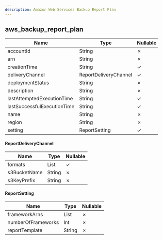 ```yaml
---
description: Amazon Web Services Backup Report Plan
---
```

aws_backup_report_plan
----------------------

| **Name**                    | **Type**              | **Nullable** |
| --------------------------- | --------------------- | ------------ |
| accountId                   | String                | &cross;      |
| arn                         | String                | &cross;      |
| creationTime                | String                | &check;      |
| deliveryChannel             | ReportDeliveryChannel | &check;      |
| deploymentStatus            | String                | &cross;      |
| description                 | String                | &cross;      |
| lastAttemptedExecutionTime  | String                | &check;      |
| lastSuccessfulExecutionTime | String                | &check;      |
| name                        | String                | &cross;      |
| region                      | String                | &cross;      |
| setting                     | ReportSetting         | &check;      |

#### ReportDeliveryChannel
| **Name**     | **Type**     | **Nullable** |
| ------------ | ------------ | ------------ |
| formats      | List<String> | &check;      |
| s3BucketName | String       | &cross;      |
| s3KeyPrefix  | String       | &cross;      |

#### ReportSetting
| **Name**           | **Type**     | **Nullable** |
| ------------------ | ------------ | ------------ |
| frameworkArns      | List<String> | &cross;      |
| numberOfFrameworks | Int          | &cross;      |
| reportTemplate     | String       | &cross;      |
